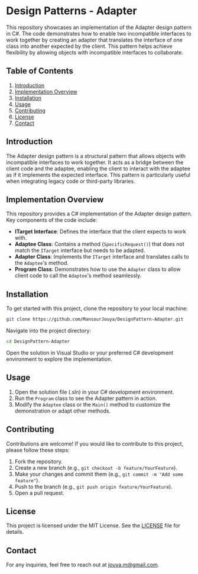 # Design Patterns - Adapter

This repository showcases an implementation of the Adapter design pattern in C#. The code demonstrates how to enable two incompatible interfaces to work together by creating an adapter that translates the interface of one class into another expected by the client. This pattern helps achieve flexibility by allowing objects with incompatible interfaces to collaborate.

## Table of Contents
1. [Introduction](#introduction)
2. [Implementation Overview](#implementation-overview)
3. [Installation](#installation)
4. [Usage](#usage)
5. [Contributing](#contributing)
6. [License](#license)
7. [Contact](#contact)

## Introduction
The Adapter design pattern is a structural pattern that allows objects with incompatible interfaces to work together. It acts as a bridge between the client code and the adaptee, enabling the client to interact with the adaptee as if it implements the expected interface. This pattern is particularly useful when integrating legacy code or third-party libraries.

## Implementation Overview
This repository provides a C# implementation of the Adapter design pattern. Key components of the code include:

- **ITarget Interface**: Defines the interface that the client expects to work with.
- **Adaptee Class**: Contains a method (`SpecificRequest()`) that does not match the `ITarget` interface but needs to be adapted.
- **Adapter Class**: Implements the `ITarget` interface and translates calls to the `Adaptee`'s method.
- **Program Class**: Demonstrates how to use the `Adapter` class to allow client code to call the `Adaptee`'s method seamlessly.

## Installation
To get started with this project, clone the repository to your local machine:

```bash
git clone https://github.com/MansourJouya/DesignPattern-Adapter.git
```

Navigate into the project directory:

```bash
cd DesignPattern-Adapter
```

Open the solution in Visual Studio or your preferred C# development environment to explore the implementation.

## Usage
1. Open the solution file (.sln) in your C# development environment.
2. Run the `Program` class to see the Adapter pattern in action.
3. Modify the `Adaptee` class or the `Main()` method to customize the demonstration or adapt other methods.

## Contributing
Contributions are welcome! If you would like to contribute to this project, please follow these steps:

1. Fork the repository.
2. Create a new branch (e.g., `git checkout -b feature/YourFeature`).
3. Make your changes and commit them (e.g., `git commit -m "Add some feature"`).
4. Push to the branch (e.g., `git push origin feature/YourFeature`).
5. Open a pull request.

## License
This project is licensed under the MIT License. See the [LICENSE](LICENSE.txt) file for details.

## Contact
For any inquiries, feel free to reach out at jouya.m@gmail.com.

